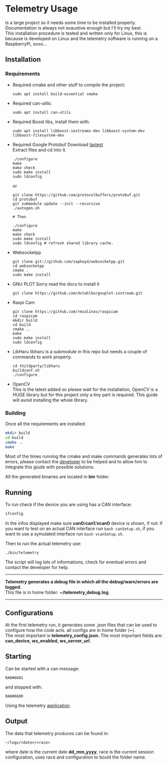 # Telemetry Usage
Is a large project so it needs some time to be installed properly.  
Documentation is always not exaustive enough but I'll try my best.  
This installation procedure is tested and written only for Linux, this is because is developed on Linux and the telemetry software is running on a RaspberryPi, sooo...

## Installation

### Requirements
- Required cmake and other stuff to compile the project:  
  ~~~
  sudo apt install build-essential cmake
  ~~~
- Required can-utils:  
  ~~~
  sudo apt install can-utils
  ~~~
- Required Boost libs, install them with:  
  ~~~
  sudo apt install libboost-iostreams-dev libboost-system-dev libboost-filesystem-dev
  ~~~

- Required Google Protobuf
  Download [lastest](https://github.com/protocolbuffers/protobuf/releases)  
  Extract files and cd into it.  
  ~~~
  ./configure
  make
  make check
  sudo make install
  sudo ldconfig
  ~~~

  or
  ~~~
  git clone https://github.com/protocolbuffers/protobuf.git
  cd protobuf
  git submodule update --init --recursive
  ./autogen.sh

  # Then

  ./configure
  make
  make check
  sudo make install
  sudo ldconfig # refresh shared library cache.
  ~~~

- Websocketpp  
  ~~~
  git clone git://github.com/zaphoyd/websocketpp.git  
  cd websocketpp  
  cmake .  
  sudo make install  
  ~~~

- GNU PLOT
  Sorry read the docs to install it
  ~~~
  git clone https://github.com/dstahlke/gnuplot-iostream.git
  ~~~

- Raspi Cam
  ~~~
  git clone https://github.com/rmsalinas/raspicam
  cd raspicam
  mkdir build
  cd build
  cmake ..
  make
  sudo make install
  sudo ldconfig
  ~~~

- LibHaru
  libharu is a submodule in this repo but needs a couple of commands to work properly.  
  ~~~
  cd thitdparty/libharu
  buildconf.sh
  ./configure
  ~~~

- OpenCV  
  This is the latest added so please wait for the installation, OpenCV is a HUGE library but for this project only a tiny part is required. This guide will avoid installing the whole library.

### Building
Once all the requirements are installed:
~~~bash
mkdir build
cd build
cmake ..
make
~~~
Most of the times running the cmake and make commands generates lots of errors, please contact the [developer](https://github.com/Pippo98) to be helped and to allow him to integrate this giude with possible solutions.

All the generated binaries are located in **bin** folder.

## Running
To run check if the device you are using has a CAN interface:
~~~bash
ifconfig
~~~
In the infos displayed make sure **can0**/**can1**/**vcan0** device is shown, if not: if you want to test on an actual CAN interface run `bash canSetup.sh`, if you want to use a symulated interface run `bash vcanSetup.sh`.

Then to run the actual telemetry use:
~~~
./bin/telemetry
~~~
The script will log lots of informations, check for eventual errors and contact the developer for help.

***
**Telemetry generates a debug file in which all the debug/warn/errors are logged.**  
This file is in home folder: **~/telemetry_debug.log**.
***

## Configurations
At the first telemetry run, it generates some .json files that can be used to configure how the code acts.
all configs are in home folder (**~**).  
The most important is **telemetry_config.json**. The most important fields are: **can_device, ws_enabled, ws_server_url**.

## Starting
Can be started with a can message:
~~~
0A0#6601
~~~
and stopped with:
~~~
0A0#6600
~~~
Using the telemetry [application](https://github.com/eagletrt/telemetry-app).


## Output
The data that telemetry produces can be found in:
~~~
~/logs/<date>/<race>
~~~
where date is the current date **dd_mm_yyyy**, race is the current session configuration, uses race and configuration to bould the folder name.
